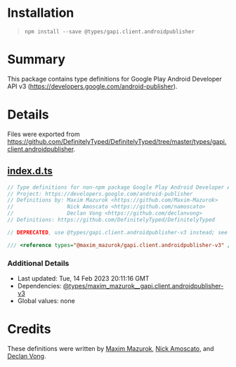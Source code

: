 # Installation
> `npm install --save @types/gapi.client.androidpublisher`

# Summary
This package contains type definitions for Google Play Android Developer API v3 (https://developers.google.com/android-publisher).

# Details
Files were exported from https://github.com/DefinitelyTyped/DefinitelyTyped/tree/master/types/gapi.client.androidpublisher.
## [index.d.ts](https://github.com/DefinitelyTyped/DefinitelyTyped/tree/master/types/gapi.client.androidpublisher/index.d.ts)
````ts
// Type definitions for non-npm package Google Play Android Developer API v3 3.0
// Project: https://developers.google.com/android-publisher
// Definitions by: Maxim Mazurok <https://github.com/Maxim-Mazurok>
//                 Nick Amoscato <https://github.com/namoscato>
//                 Declan Vong <https://github.com/declanvong>
// Definitions: https://github.com/DefinitelyTyped/DefinitelyTyped

// DEPRECATED, use @types/gapi.client.androidpublisher-v3 instead; see https://github.com/Maxim-Mazurok/google-api-typings-generator/issues/652 for details

/// <reference types="@maxim_mazurok/gapi.client.androidpublisher-v3" />

````

### Additional Details
 * Last updated: Tue, 14 Feb 2023 20:11:16 GMT
 * Dependencies: [@types/maxim_mazurok__gapi.client.androidpublisher-v3](https://npmjs.com/package/@types/maxim_mazurok__gapi.client.androidpublisher-v3)
 * Global values: none

# Credits
These definitions were written by [Maxim Mazurok](https://github.com/Maxim-Mazurok), [Nick Amoscato](https://github.com/namoscato), and [Declan Vong](https://github.com/declanvong).
